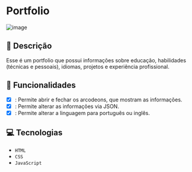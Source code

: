 # Portfolio
![image](https://github.com/user-attachments/assets/08a62af0-409c-4354-b174-56b56b815989)


## 📑 Descrição

Esse é um portfolio que possui informações sobre educação, habilidades (técnicas e pessoais), idiomas, projetos e experiência profissional.

## 🎯 Funcionalidades
- [x] : Permite abrir e fechar os arcodeons, que mostram as informações.
- [x] : Permite alterar as informações via JSON.
- [X] : Permite alterar a linguagem para português ou inglês.

## 💻 Tecnologias 

- `HTML`
- `CSS`
- `JavaScript`


